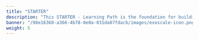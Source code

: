 ```yaml
---
title: "STARTER"
description: "This STARTER - Learning Path is the foundation for building Exoscale knowledge. It will help you learn the terminology associated, the related cloud computing, and the Exoscale-specific benefits for customers."
banner: "/98e16360-a366-4b78-8e0a-031da07fdacb/images/exoscale-icon.png"
weight: 5
---
```

